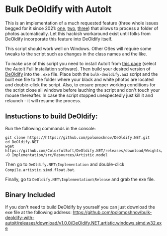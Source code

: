 # Bulk DeOldify with AutoIt

This is an implementation of a much requested feature (three whole issues begged for it since 2021: [one](https://github.com/ColorfulSoft/DeOldify.NET/issues/12), [two](https://github.com/ColorfulSoft/DeOldify.NET/issues/19), [three](https://github.com/ColorfulSoft/DeOldify.NET/issues/22)) that allows to process a folder of photos automatically. Let this hackish workaround exist until folks from DeOldify incorporate this feature into DeOldify itself.

This script should work well on Windows. Other OSes will require some tweaks to the script such as changes in the class names and the like.

To make use of this script you need to install AutoIt from [this page](https://www.autoitscript.com/site/autoit/downloads/) (select the AutoIt Full Installation software). Then build your desired version of [DeOldify](https://github.com/ColorfulSoft/DeOldify.NET) into the `.exe` file. Place both the `bulk-deoldify.au3` script and the built exe file to the folder where your black and white photos are located and double-click the script. Also, to ensure proper working conditions for the script close all windows before lauching the script and don't touch your mouse thereafter. In case the script stopped unexpectedly just kill it and relaunch - it will resume the process.

## Instuctions to build DeOldify:
Run the following commands in the console:
```
git clone https://https://github.com/polomoshnov/DeOldify.NET.git
cd DeOldify.NET
wget https://github.com/ColorfulSoft/DeOldify.NET/releases/download/Weights/Artistic.model -O Implementation/src/Resources/Artistic.model
```

Then go to `DeOldify.NET\Implementation` and double-click `Compile.artistic.simd.float.bat`.

Finally, go to `DeOldify.NET\Implementation\Release` and grab the exe file.

## Binary Included
If you don't need to build DeOldify by yourself you can just download the exe file at the following address: https://github.com/polomoshnov/bulk-deoldify-with-autoit/releases/download/v1.0.0/DeOldify.NET.artistic.windows.simd.w32.exe